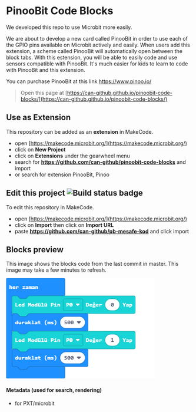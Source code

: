 # PinooBit Code Blocks

We developed this repo to use Microbit more easily.

We are about to develop a new card called PinooBit in order to use each of the GPIO pins available on Microbit actively and easily.
When users add this extension, a scheme called PinooBit will automatically open between the block tabs.
With this estension, you will be able to easily code and use sensors compatible with PinooBit.
It's much easier for kids to learn to code with PinooBit and this extension.

You can purchase PinooBit at this link https://www.pinoo.io/

> Open this page at [https://can-github.github.io/pinoobit-code-blocks/](https://can-github.github.io/pinoobit-code-blocks/)

## Use as Extension

This repository can be added as an **extension** in MakeCode.

* open [https://makecode.microbit.org/](https://makecode.microbit.org/)
* click on **New Project**
* click on **Extensions** under the gearwheel menu
* search for **https://github.com/can-github/pinoobit-code-blocks** and import
* or search for extension PinooBit, Pinoo

## Edit this project ![Build status badge](https://github.com/can-github/pb-mesafe-kod/workflows/MakeCode/badge.svg)

To edit this repository in MakeCode.

* open [https://makecode.microbit.org/](https://makecode.microbit.org/)
* click on **Import** then click on **Import URL**
* paste **https://github.com/can-github/pb-mesafe-kod** and click import

## Blocks preview

This image shows the blocks code from the last commit in master.
This image may take a few minutes to refresh.

![A rendered view of the blocks](https://github.com/can-github/pinoobit-code-blocks/raw/master/.github/makecode/blocks.png)

#### Metadata (used for search, rendering)

* for PXT/microbit
